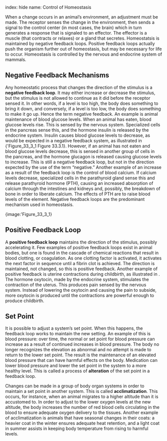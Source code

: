 index: hide
name: Control of Homeostasis

When a change occurs in an animal’s environment, an adjustment must be made. The receptor senses the change in the environment, then sends a signal to the control center (in most cases, the brain) which in turn generates a response that is signaled to an effector. The effector is a muscle (that contracts or relaxes) or a gland that secretes. Homeostatsis is maintained by negative feedback loops. Positive feedback loops actually push the organism further out of homeostasis, but may be necessary for life to occur. Homeostasis is controlled by the nervous and endocrine system of mammals.

## Negative Feedback Mechanisms

Any homeostatic process that changes the direction of the stimulus is a  **negative feedback loop**. It may either increase or decrease the stimulus, but the stimulus is not allowed to continue as it did before the receptor sensed it. In other words, if a level is too high, the body does something to bring it down, and conversely, if a level is too low, the body does something to make it go up. Hence the term negative feedback. An example is animal maintenance of blood glucose levels. When an animal has eaten, blood glucose levels rise. This is sensed by the nervous system. Specialized cells in the pancreas sense this, and the hormone insulin is released by the endocrine system. Insulin causes blood glucose levels to decrease, as would be expected in a negative feedback system, as illustrated in {'Figure_33_3_1 Figure 33.3.1}. However, if an animal has not eaten and blood glucose levels decrease, this is sensed in another group of cells in the pancreas, and the hormone glucagon is released causing glucose levels to increase. This is still a negative feedback loop, but not in the direction expected by the use of the term “negative.” Another example of an increase as a result of the feedback loop is the control of blood calcium. If calcium levels decrease, specialized cells in the parathyroid gland sense this and release parathyroid hormone (PTH), causing an increased absorption of calcium through the intestines and kidneys and, possibly, the breakdown of bone in order to liberate calcium. The effects of PTH are to raise blood levels of the element. Negative feedback loops are the predominant mechanism used in homeostasis.


{image:'Figure_33_3_1}
        

## Positive Feedback Loop

A  **positive feedback loop** maintains the direction of the stimulus, possibly accelerating it. Few examples of positive feedback loops exist in animal bodies, but one is found in the cascade of chemical reactions that result in blood clotting, or coagulation. As one clotting factor is activated, it activates the next factor in sequence until a fibrin clot is achieved. The direction is maintained, not changed, so this is positive feedback. Another example of positive feedback is uterine contractions during childbirth, as illustrated in . The hormone oxytocin, made by the endocrine system, stimulates the contraction of the uterus. This produces pain sensed by the nervous system. Instead of lowering the oxytocin and causing the pain to subside, more oxytocin is produced until the contractions are powerful enough to produce childbirth.

## Set Point

It is possible to adjust a system’s set point. When this happens, the feedback loop works to maintain the new setting. An example of this is blood pressure: over time, the normal or set point for blood pressure can increase as a result of continued increases in blood pressure. The body no longer recognizes the elevation as abnormal and no attempt is made to return to the lower set point. The result is the maintenance of an elevated blood pressure that can have harmful effects on the body. Medication can lower blood pressure and lower the set point in the system to a more healthy level. This is called a process of  **alteration** of the set point in a feedback loop.

Changes can be made in a group of body organ systems in order to maintain a set point in another system. This is called  **acclimatization**. This occurs, for instance, when an animal migrates to a higher altitude than it is accustomed to. In order to adjust to the lower oxygen levels at the new altitude, the body increases the number of red blood cells circulating in the blood to ensure adequate oxygen delivery to the tissues. Another example of acclimatization is animals that have seasonal changes in their coats: a heavier coat in the winter ensures adequate heat retention, and a light coat in summer assists in keeping body temperature from rising to harmful levels.
